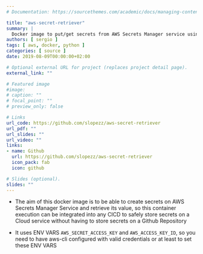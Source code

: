 ```yaml
---
# Documentation: https://sourcethemes.com/academic/docs/managing-content/

title: "aws-secret-retriever"
summary: |
  Docker image to put/get secrets from AWS Secrets Manager service using python.
authors: [ sergio ]
tags: [ aws, docker, python ]
categories: [ source ]
date: 2019-08-09T00:00:00+02:00

# Optional external URL for project (replaces project detail page).
external_link: ""

# Featured image
#image:
# caption: ""
# focal_point: ""
# preview_only: false

# Links
url_code: https://github.com/slopezz/aws-secret-retriever
url_pdf: ""
url_slides: ""
url_video: ""
links:
- name: Github
  url: https://github.com/slopezz/aws-secret-retriever
  icon_pack: fab
  icon: github

# Slides (optional).
slides: ""
---
```


* The aim of this docker image is to be able to create secrets on AWS Secrets Manager Service and retrieve its value, so this container execution can be integrated into any CICD to safely store secrets on a Cloud service without having to store secrets on a Github Repository

* It uses ENV VARS `AWS_SECRET_ACCESS_KEY` and `AWS_ACCESS_KEY_ID`, so you need to have aws-cli configured with valid credentials or at least to set these ENV VARS
